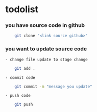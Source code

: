 # todolist

### you have source code in github 
```bash
    git clone "<link source github>"
```

### you want to update source code

    - change file update to stage change
```bash
    git add .
```
    - commit code 
```bash
    git commit -m "message you update"
```
    - push code
```bash
    git push
```

